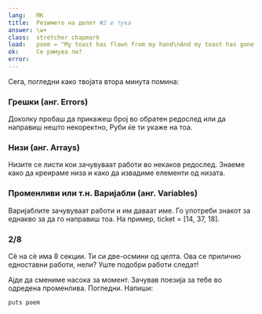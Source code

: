 ```yaml
---
lang:   MK
title:  Резимето на делот #2 е тука
answer: \w+
class:  stretcher chapmark
load:   poem = "My toast has flown from my hand\nAnd my toast has gone to the moon.\nBut when I saw it on television,\nPlanting our flag on Halley's comet,\nMore still did I want to eat it.\n"
ok:     Се римува ли?
error:
---
```


Сега, погледни како твојата втора минута помина:

### Грешки (анг. Errors)
Доколку пробаш да прикажеш број во обратен редослед или да направиш нешто некоректно, Руби ќе ти укаже на тоа.

### Низи (анг. Arrays)
Низите се листи кои зачувуваат работи во некаков редослед.
Знаеме како да креираме низа и како да извадиме елементи од низата.

### Променливи или т.н. Варијабли (анг. Variables)
Варијаблите зачувуваат работи и им даваат име. Го употреби знакот за еднакво за да го направиш тоа. На пример,
ticket = [14, 37, 18].

### 2/8
Сѐ на сѐ има 8 секции. Ти си две-осмини од целта. Ова се прилично едноставни работи, нели? 
Уште подобри работи следат!

Ајде да смениме насока за момент. Зачував поезија за тебе во одредена променлива.
Погледни. Напиши:

    puts poem
